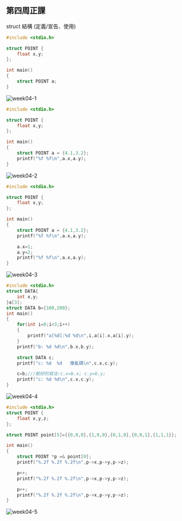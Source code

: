 ## 第四周正課

struct 結構 (定義/宣告、使用)
```c
#include <stdio.h>

struct POINT {
    float x,y;
};

int main()
{
    struct POINT a;
}
```
![week04-1](https://user-images.githubusercontent.com/71545492/111721008-0844cd80-889a-11eb-80ee-476265fd441b.png)


```c
#include <stdio.h>

struct POINT {
    float x,y;
};

int main()
{
    struct POINT a = {4.1,3.2};
    printf("%f %f\n",a.x,a.y);
}
```
![week04-2](https://user-images.githubusercontent.com/71545492/111722247-712d4500-889c-11eb-9869-a90d1842add5.png)


```c
#include <stdio.h>

struct POINT {
    float x,y;
};

int main()
{
    struct POINT a = {4.1,3.2};
    printf("%f %f\n",a.x,a.y);

    a.x=1;
    a.y=2;
    printf("%f %f\n",a.x,a.y);
}
```
![week04-3](https://user-images.githubusercontent.com/71545492/111722786-7f2f9580-889d-11eb-818e-9c8ca7eeaf0f.png)


```c
#include <stdio.h>
struct DATA{
    int x,y;
}a[3];
struct DATA b={100,200};
int main()
{
    for(int i=0;i<3;i++)
    {
        printf("a[%d]:%d %d\n",i,a[i].x,a[i].y);
    }
    printf("b: %d %d\n",b.x,b.y);

    struct DATA c;
    printf("c: %d  %d   像亂碼\n",c.x,c.y);

    c=b;///較好的寫法:c.x=b.x; c.y=b.y;
    printf("c: %d %d\n",c.x,c.y);
}
```
![week04-4](https://user-images.githubusercontent.com/71545492/111724859-f87cb780-88a0-11eb-8e8e-32cbcf1e9ddc.png)


```c
#include <stdio.h>
struct POINT {
    float x,y,z;
};

struct POINT point[5]={{0,0,0},{1,0,0},{0,1,0},{0,0,1},{1,1,1}};

int main()
{
    struct POINT *p =& point[0];
    printf("%.2f %.2f %.2f\n",p->x,p->y,p->z);

    p++;
    printf("%.2f %.2f %.2f\n",p->x,p->y,p->z);

    p++;
    printf("%.2f %.2f %.2f\n",p->x,p->y,p->z);
}
```
![week04-5](https://user-images.githubusercontent.com/71545492/111728809-9d4ec300-88a8-11eb-8ec1-e70986abea14.png)
